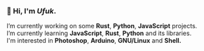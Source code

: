 <h3 align="left">🌊 Hi, I'm <em>Ufuk</em>.</h3>

<p>
  I’m currently working on some <strong>Rust</strong>, <strong>Python</strong>, <strong>JavaScript</strong> projects. <br> 
  I’m currently learning <strong>JavaScript</strong>, <strong>Rust</strong>, <strong>Python</strong> and its libraries.<br> 
  I'm interested in <strong>Photoshop</strong>, <strong>Arduino</strong>, <strong>GNU/Linux</strong> and <strong>Shell.</strong> 
</p>
